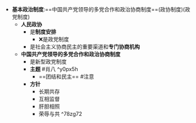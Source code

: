 - **基本政治制度**:==中国共产党领导的多党合作和政治协商制度==(政协制度)(政党制度)
	- **人民政协**
		- 是**制度安排**
			- ❌是政党制度
		- 是社会主义协商民主的重要渠道和**专门协商机构**
	- **中国共产党领导的多党合作和政治协商制度**
		- 是新型政党制度
		- **主题** #肖八  ^y0px5h
			- ==团结和民主== #注意  
		- **方针**
			- 长期共存
			- 互相监督
			- 肝胆相照
			- 荣辱与共 ^78zg72